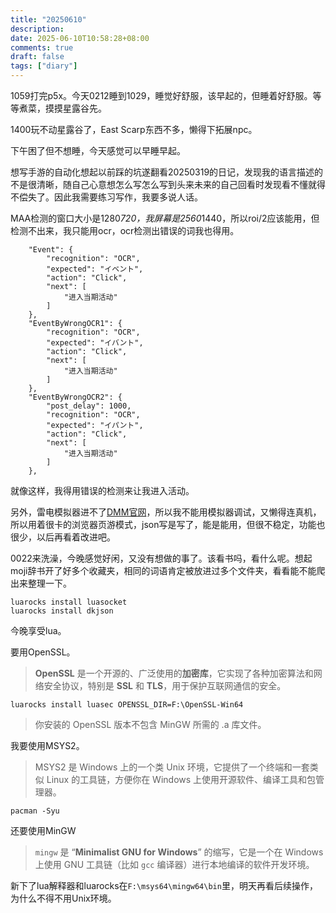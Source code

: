 ```yaml
---
title: "20250610"
description: 
date: 2025-06-10T10:58:28+08:00
comments: true
draft: false
tags: ["diary"]
---
```

1059打完p5x。今天0212睡到1029，睡觉好舒服，该早起的，但睡着好舒服。等等煮菜，摸摸星露谷先。

1400玩不动星露谷了，East Scarp东西不多，懒得下拓展npc。

下午困了但不想睡，今天感觉可以早睡早起。

想写手游的自动化想起以前踩的坑遂翻看20250319的日记，发现我的语言描述的不是很清晰，随自己心意想怎么写怎么写到头来未来的自己回看时发现看不懂就得不偿失了。因此我需要练习写作，我要多说人话。

MAA检测的窗口大小是1280*720，我屏幕是2560*1440，所以roi/2应该能用，但检测不出来，我只能用ocr，ocr检测出错误的词我也得用。

```
    "Event": {
        "recognition": "OCR",
        "expected": "イベント",
        "action": "Click",
        "next": [
            "进入当期活动"
        ]
    },
    "EventByWrongOCR1": {
        "recognition": "OCR",
        "expected": "イバント",
        "action": "Click",
        "next": [
            "进入当期活动"
        ]
    },
    "EventByWrongOCR2": {
        "post_delay": 1000,
        "recognition": "OCR",
        "expected": "イパント",
        "action": "Click",
        "next": [
            "进入当期活动"
        ]
    },
```
就像这样，我得用错误的检测来让我进入活动。

另外，雷电模拟器进不了[DMM官网](https://www.dmm.com/)，所以我不能用模拟器调试，又懒得连真机，所以用着很卡的浏览器页游模式，json写是写了，能是能用，但很不稳定，功能也很少，以后再看着改进吧。

0022来洗澡，今晚感觉好闲，又没有想做的事了。该看书吗，看什么呢。想起moji辞书开了好多个收藏夹，相同的词语肯定被放进过多个文件夹，看看能不能爬出来整理一下。

```
luarocks install luasocket
luarocks install dkjson
```

今晚享受lua。

要用OpenSSL。

>**OpenSSL** 是一个开源的、广泛使用的**加密库**，它实现了各种加密算法和网络安全协议，特别是 **SSL** 和 **TLS**，用于保护互联网通信的安全。

`luarocks install luasec OPENSSL_DIR=F:\OpenSSL-Win64`

>你安装的 OpenSSL 版本不包含 MinGW 所需的 .a 库文件。

我要使用MSYS2。

> MSYS2 是 Windows 上的一个类 Unix 环境，它提供了一个终端和一套类似 Linux 的工具链，方便你在 Windows 上使用开源软件、编译工具和包管理器。

`pacman -Syu`

还要使用MinGW

> `mingw` 是 “**Minimalist GNU for Windows**” 的缩写，它是一个在 Windows 上使用 GNU 工具链（比如 `gcc` 编译器）进行本地编译的软件开发环境。

新下了lua解释器和luarocks在`F:\msys64\mingw64\bin`里，明天再看后续操作，为什么不得不用Unix环境。
